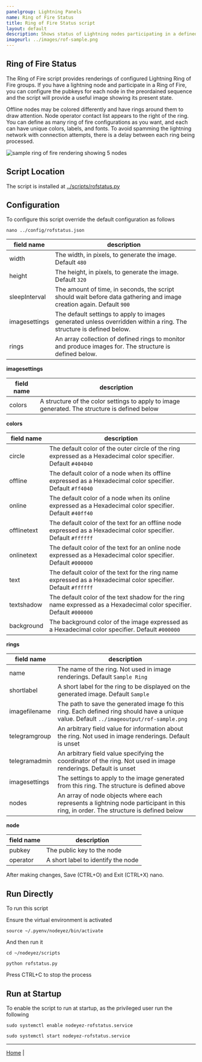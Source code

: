 ```yaml
---
panelgroup: Lightning Panels
name: Ring of Fire Status
title: Ring of Fire Status script
layout: default
description: Shows status of Lightning nodes participating in a defined ring with their up/down state, and the channels between them.
imageurl: ../images/rof-sample.png
---
```


## Ring of Fire Status

The Ring of Fire script provides renderings of configured Lightning Ring of Fire
groups.  If you have a lightning node and participate in a Ring of Fire, you can
configure the pubkeys for each node in the preordained sequence and the script 
will provide a useful image showing its present state.  

Offline nodes may be colored differently and have rings around them to draw 
attention.  Node operator contact list appears to the right of the ring.  You 
can define as many ring of fire configurations as you want, and each can have 
unique colors, labels, and fonts. To avoid spamming the lightning network with
connection attempts, there is a delay between each ring being processed.

![sample ring of fire rendering showing 5 nodes](../images/rof-sample.png)

## Script Location

The script is installed at 
[../scripts/rofstatus.py](../scripts/rofstatus.py)


## Configuration

To configure this script override the default configuration as follows

```shell
nano ../config/rofstatus.json
```

| field name | description  |
| ------------- |---------------------------------------- |
| width | The width, in pixels, to generate the image. Default `480` |
| height | The height, in pixels, to generate the image. Default `320` |
| sleepInterval | The amount of time, in seconds, the script should wait before data gathering and image creation again. Default `900` |
| imagesettings | The default settings to apply to images generated unless overridden within a ring. The structure is defined below. |
| rings | An array collection of defined rings to monitor and produce images for. The structure is defined below. |


__imagesettings__

| field name | description |
| --- | --- |
| colors | A structure of the color settings to apply to image generated. The structure is defined below |


__colors__

| field name | description |
| --- | --- |
| circle | The default color of the outer circle of the ring expressed as a Hexadecimal color specifier. Default `#404040` |
| offline | The default color of a node when its offline expressed as a Hexadecimal color specifier. Default `#ff4040` |
| online | The default color of a node when its online expressed as a Hexadecimal color specifier. Default `#40ff40` |
| offlinetext | The default color of the text for an offline node expressed as a Hexadecimal color specifier. Default `#ffffff` |
| onlinetext | The default color of the text for an online node expressed as a Hexadecimal color specifier. Default `#000000` |
| text | The default color of the text for the ring name expressed as a Hexadecimal color specifier. Default `#ffffff` |
| textshadow | The default color of the text shadow for the ring name expressed as a Hexadecimal color specifier. Default `#000000` |
| background | The background color of the image expressed as a Hexadecimal color specifier. Default `#000000` |


__rings__

| field name | description |
| --- | --- |
| name | The name of the ring. Not used in image renderings. Default `Sample Ring` |
| shortlabel | A short label for the ring to be displayed on the generated image. Default `Sample` |
| imagefilename | The path to save the generated image fo this ring.  Each defined ring should have a unique value. Default `../imageoutput/rof-sample.png` |
| telegramgroup | An arbitrary field value for information about the ring.  Not used in image renderings. Default is unset |
| telegramadmin | An arbitrary field value specifying the coordinator of the ring. Not used in image renderings. Default is unset |
| imagesettings | The settings to apply to the image generated from this ring. The structure is defined above |
| nodes | An array of node objects where each represents a lightning node participant in this ring, in order. The structure is defined below |


__node__

| field name | description |
| --- | --- |
| pubkey | The public key to the node |
| operator | A short label to identify the node |


After making changes, Save (CTRL+O) and Exit (CTRL+X) nano.

## Run Directly

To run this script

Ensure the virtual environment is activated

```shell
source ~/.pyenv/nodeyez/bin/activate
```

And then run it

```shell
cd ~/nodeyez/scripts

python rofstatus.py
```

Press CTRL+C to stop the process

## Run at Startup

To enable the script to run at startup, as the privileged user run the following

```shell
sudo systemctl enable nodeyez-rofstatus.service

sudo systemctl start nodeyez-rofstatus.service
```


---

[Home](../) | 

